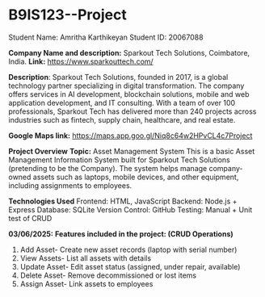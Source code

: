 # B9IS123--Project

Student Name: Amritha Karthikeyan
Student ID:  20067088

**Company Name and description:** Sparkout Tech Solutions, Coimbatore, India.
**Link:**  https://www.sparkouttech.com/

**Description**: 
Sparkout Tech Solutions, founded in 2017, is a global technology partner specializing in digital transformation. The company offers services in AI development, blockchain solutions, mobile and web application development, and IT consulting. With a team of over 100 professionals, Sparkout Tech has delivered more than 240 projects across industries such as fintech, supply chain, healthcare, and real estate. 

**Google Maps link:**  https://maps.app.goo.gl/Niq8c64w2HPvCL4c7Project 

**Project Overview**
**Topic:** Asset Management System
This is a basic Asset Management Information System built for Sparkout Tech Solutions (pretending to be the Company). The system helps manage company-owned assets such as laptops, mobile devices, and other equipment, including assignments to employees.

**Technologies Used**
Frontend: HTML, JavaScript
Backend: Node.js + Express
Database: SQLite
Version Control: GitHub
Testing: Manual + Unit test of CRUD

**03/06/2025:**
**Features included in the project: (CRUD Operations)**
1. Add Asset- Create new asset records (laptop with serial number)
2. View Assets- List all assets with details
3. Update Asset- Edit asset status (assigned, under repair, available)
4. Delete Asset- Remove decommissioned or lost items
5. Assign Asset- Link assets to employees


